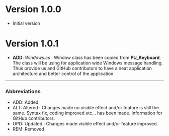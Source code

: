 # Version 1.0.0
* Initial version

# Version 1.0.1
* __ADD__: *Windows.cs*
: Window class has been copied from __PU_Keyboard__.<br>
The class will be using for application wide Windows message handling. Thus provide us and GitHub contributors to have a neat application architecture and better control of the application.

---

### Abbreviations
* ADD: Added
* ALT: Altered
: Changes made no visible effect and/or feature is still the same. Syntax fix, coding improved etc... has been made. Information for GitHub contributors.
* UPD: Updated
: Changes made visible effect and/or feature improved.
* REM: Removed